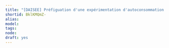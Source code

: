 ```yaml
---
title: "[DAISEE] Préfiguation d'une expérimentation d'autoconsommation à Villeurbanne"
shortid: BklKMQmZ-
alias: 
model: 
tags: 
node: 
draft: yes
--- 
```

 